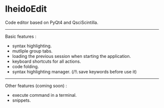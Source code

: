lheidoEdit
==========

Code editor based on PyQt4 and QsciScintilla.

--------------------------------------------------------------------------------

Basic features :
 
 - syntax highlighting.
 - mutliple group tabs.
 - loading the previous session when starting the application.
 - keyboard shortcuts for all actions.
 - code folding.
 - syntax highlighting manager. (/!\\ save keywords before use it)

--------------------------------------------------------------------------------
Other features (coming soon) :

 - execute command in a terminal.
 - snippets.

